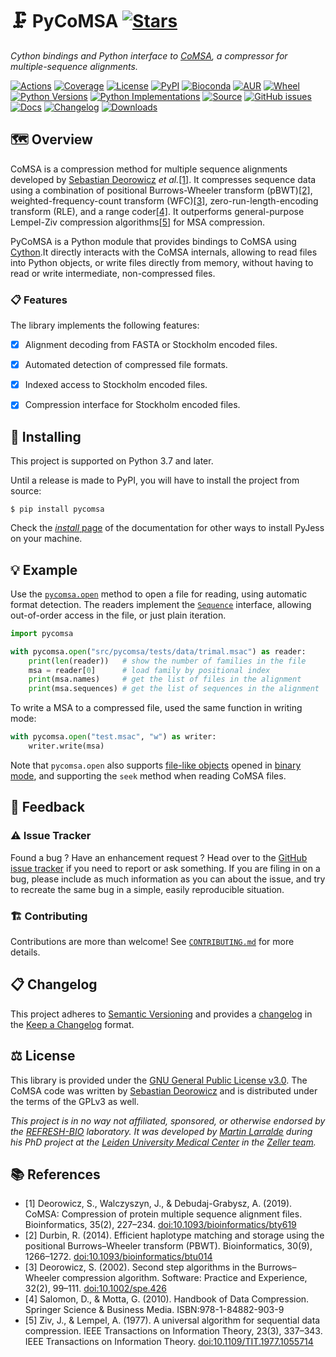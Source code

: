 # 🗜️ PyCoMSA [![Stars](https://img.shields.io/github/stars/althonos/pycomsa.svg?style=social&maxAge=3600&label=Star)](https://github.com/althonos/pycomsa/stargazers)

*Cython bindings and Python interface to [CoMSA](https://github.com/refresh-bio/CoMSA/), a compressor for multiple-sequence alignments.*

[![Actions](https://img.shields.io/github/actions/workflow/status/althonos/pycomsa/test.yml?branch=main&logo=github&style=flat-square&maxAge=300)](https://github.com/althonos/pycomsa/actions)
[![Coverage](https://img.shields.io/codecov/c/gh/althonos/pycomsa?style=flat-square&maxAge=3600&logo=codecov)](https://codecov.io/gh/althonos/pycomsa/)
[![License](https://img.shields.io/badge/license-GPLv3-blue.svg?style=flat-square&maxAge=2678400)](https://choosealicense.com/licenses/gpl-3.0/)
[![PyPI](https://img.shields.io/pypi/v/pycomsa.svg?style=flat-square&maxAge=3600&logo=PyPI)](https://pypi.org/project/pycomsa)
[![Bioconda](https://img.shields.io/conda/vn/bioconda/pycomsa?style=flat-square&maxAge=3600&logo=anaconda)](https://anaconda.org/bioconda/pycomsa)
[![AUR](https://img.shields.io/aur/version/python-pycomsa?logo=archlinux&style=flat-square&maxAge=3600)](https://aur.archlinux.org/packages/python-pycomsa)
[![Wheel](https://img.shields.io/pypi/wheel/pycomsa.svg?style=flat-square&maxAge=3600)](https://pypi.org/project/pycomsa/#files)
[![Python Versions](https://img.shields.io/pypi/pyversions/pycomsa.svg?style=flat-square&maxAge=600&logo=python)](https://pypi.org/project/pycomsa/#files)
[![Python Implementations](https://img.shields.io/pypi/implementation/pycomsa.svg?style=flat-square&maxAge=600&label=impl)](https://pypi.org/project/pycomsa/#files)
[![Source](https://img.shields.io/badge/source-GitHub-303030.svg?maxAge=2678400&style=flat-square)](https://github.com/althonos/pycomsa/)
[![GitHub issues](https://img.shields.io/github/issues/althonos/pycomsa.svg?style=flat-square&maxAge=600)](https://github.com/althonos/pycomsa/issues)
[![Docs](https://img.shields.io/readthedocs/pycomsa/latest?style=flat-square&maxAge=600)](https://pycomsa.readthedocs.io)
[![Changelog](https://img.shields.io/badge/keep%20a-changelog-8A0707.svg?maxAge=2678400&style=flat-square)](https://github.com/althonos/pycomsa/blob/main/CHANGELOG.md)
[![Downloads](https://img.shields.io/pypi/dm/pycomsa?style=flat-square&color=303f9f&maxAge=86400&label=downloads)](https://pepy.tech/project/pycomsa)


## 🗺️ Overview

CoMSA is a compression method for multiple sequence alignments developed
by [Sebastian Deorowicz](https://github.com/sebastiandeorowicz) *et al.*[\[1\]](#ref1).
It compresses sequence data using a combination of positional Burrows-Wheeler transform (pBWT)[\[2\]](#ref2), weighted-frequency-count transform (WFC)[\[3\]](#ref3),
zero-run-length-encoding transform (RLE), and a range coder[\[4\]](#ref4).
It outperforms general-purpose Lempel-Ziv compression algorithms[\[5\]](#ref5)
for MSA compression.

PyCoMSA is a Python module that provides bindings to CoMSA using
[Cython](https://cython.org/).It directly interacts with the CoMSA
internals, allowing to read files into Python objects, or write
files directly from memory, without having to read or write intermediate,
non-compressed files.

### 📋 Features

The library implements the following features:

- [x] Alignment decoding from FASTA or Stockholm encoded files.
- [x] Automated detection of compressed file formats.
- [x] Indexed access to Stockholm encoded files.
- [x] Compression interface for Stockholm encoded files.


## 🔧 Installing

This project is supported on Python 3.7 and later.

Until a release is made to PyPI, you will have to install the project from
source:

```console
$ pip install pycomsa
```

Check the [*install* page](https://pycomsa.readthedocs.io/en/stable/install.html)
of the documentation for other ways to install PyJess on your machine.

## 💡 Example

Use the [`pycomsa.open`](https://pycomsa.readthedocs.io/en/stable/api/functions.html#pycomsa.open) 
method to open a file for reading, using automatic format detection. The readers implement the
[`Sequence`](https://docs.python.org/3/library/collections.abc.html#collections.abc.Sequence)
interface, allowing out-of-order access in the file, or just plain
iteration.

```python
import pycomsa

with pycomsa.open("src/pycomsa/tests/data/trimal.msac") as reader:
    print(len(reader))   # show the number of families in the file
    msa = reader[0]      # load family by positional index
    print(msa.names)     # get the list of files in the alignment
    print(msa.sequences) # get the list of sequences in the alignment
```

To write a MSA to a compressed file, used the same function in writing mode:

```python
with pycomsa.open("test.msac", "w") as writer:
    writer.write(msa)
```

Note that `pycomsa.open` also supports 
[file-like objects](https://docs.python.org/3/glossary.html#term-file-object) 
opened in [binary mode](https://docs.python.org/3/glossary.html#term-binary-file), 
and supporting the `seek` method when reading CoMSA files.

## 💭 Feedback

### ⚠️ Issue Tracker

Found a bug ? Have an enhancement request ? Head over to the [GitHub issue
tracker](https://github.com/althonos/pycomsa/issues) if you need to report
or ask something. If you are filing in on a bug, please include as much
information as you can about the issue, and try to recreate the same bug
in a simple, easily reproducible situation.

### 🏗️ Contributing

Contributions are more than welcome! See
[`CONTRIBUTING.md`](https://github.com/althonos/pycomsa/blob/main/CONTRIBUTING.md)
for more details.

## 📋 Changelog

This project adheres to [Semantic Versioning](http://semver.org/spec/v2.0.0.html)
and provides a [changelog](https://github.com/althonos/pycomsa/blob/main/CHANGELOG.md)
in the [Keep a Changelog](http://keepachangelog.com/en/1.0.0/) format.


## ⚖️ License

This library is provided under the
[GNU General Public License v3.0](https://choosealicense.com/licenses/gpl-3.0/).
The CoMSA code was written by [Sebastian Deorowicz](https://github.com/sebastiandeorowicz)
and is distributed under the terms of the GPLv3 as well.

*This project is in no way not affiliated, sponsored, or otherwise endorsed
by the [REFRESH-BIO](https://github.com/refresh-bio) laboratory. It was developed
by [Martin Larralde](https://github.com/althonos/) during his PhD project
at the [Leiden University Medical Center](https://www.lumc.nl/) in
the [Zeller team](https://github.com/zellerlab).*


## 📚 References

- <a id="ref1">\[1\]</a> Deorowicz, S., Walczyszyn, J., & Debudaj-Grabysz, A. (2019). CoMSA: Compression of protein multiple sequence alignment files. Bioinformatics, 35(2), 227–234. [doi:10.1093/bioinformatics/bty619](https://doi.org/10.1093/bioinformatics/bty619)
- <a id="ref2">\[2\]</a> Durbin, R. (2014). Efficient haplotype matching and storage using the positional Burrows–Wheeler transform (PBWT). Bioinformatics, 30(9), 1266–1272. [doi:10.1093/bioinformatics/btu014](https://doi.org/10.1093/bioinformatics/btu014)
- <a id="ref3">\[3\]</a> Deorowicz, S. (2002). Second step algorithms in the Burrows–Wheeler compression algorithm. Software: Practice and Experience, 32(2), 99–111. [doi:10.1002/spe.426](https://doi.org/10.1002/spe.426)
- <a id="ref4">\[4\]</a> Salomon, D., & Motta, G. (2010). Handbook of Data Compression. Springer Science & Business Media. ISBN:978-1-84882-903-9
- <a id="ref5">\[5\]</a> Ziv, J., & Lempel, A. (1977). A universal algorithm for sequential data compression. IEEE Transactions on Information Theory, 23(3), 337–343. IEEE Transactions on Information Theory. [doi:10.1109/TIT.1977.1055714](https://doi.org/10.1109/TIT.1977.1055714)
